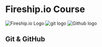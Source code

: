# Fireship.io Course

![Fireship.io Logo](https://yt3.googleusercontent.com/ytc/AIdro_ltOWCZT10fChupyd1atupxII0RoP97CwYGr0Gphw=s176-c-k-c0x00ffffff-no-rj) ![git logo](https://fireship.io/img/icons/git.svg) ![Github logo](https://upload.wikimedia.org/wikipedia/commons/thumb/c/c2/GitHub_Invertocat_Logo.svg/800px-GitHub_Invertocat_Logo.svg.png)

## Git & GitHub
